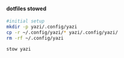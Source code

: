 #### dotfiles stowed


```bash
#initial setup
mkdir -p yazi/.config/yazi
cp -r ~/.config/yazi/* yazi/.config/yazi/
rm -rf ~/.config/yazi

stow yazi
```
